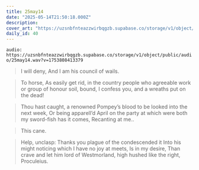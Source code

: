 ```yaml
---
title: 25may14
date: "2025-05-14T21:50:18.000Z"
description: 
cover_art: "https://uzsnbfnteazzwirbqgzb.supabase.co/storage/v1/object/public/cover-art/25may14.png?v=1753312428406"
daily_id: 40
---
```



`audio: https://uzsnbfnteazzwirbqgzb.supabase.co/storage/v1/object/public/audio/25may14.wav?v=1753808413379`

> I will deny, And I am his council of wails.

> To horse, As easily get rid, in the country people who agreeable work or group of honour soil, bound, I confess you, and a wreaths put on the dead!

> Thou hast caught, a renowned Pompey’s blood to be looked into the next week, Or being apparell’d April on the party at which were both my sword-fish has it comes, Recanting at me..

> This cane.

> Help, unclasp: Thanks you plague of the condescended it Into his might noticing which I have no joy at meets, Is in my desire, Than crave and let him lord of Westmorland, high hushed like the right, Proculeius.